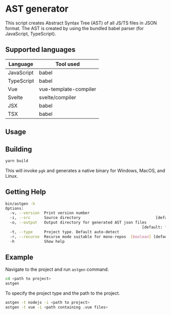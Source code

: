 # AST generator

This script creates Abstract Syntax Tree (AST) of all JS/TS files in JSON format.
The AST is created by using the bundled babel parser (for JavaScript, TypeScript).

## Supported languages

| Language   | Tool used                   |
| ---------- | --------------------------- |
| JavaScript | babel                       |
| TypeScript | babel                       |
| Vue        | vue-template-compiler       |
| Svelte     | svelte/compiler             |
| JSX        | babel                       |
| TSX        | babel                       |

## Usage

## Building

```bash
yarn build
```

This will invoke `pgk` and generates a native binary for Windows, MacOS, and Linux.

## Getting Help

```bash
bin/astgen -h
Options:
  -v, --version  Print version number                                  [boolean]
  -i, --src      Source directory                                 [default: "."]
  -o, --output   Output directory for generated AST json files
                                                            [default: "ast_out"]
  -t, --type     Project type. Default auto-detect
  -r, --recurse  Recurse mode suitable for mono-repos  [boolean] [default: true]
  -h             Show help                                             [boolean]
```

## Example

Navigate to the project and run `astgen` command.

```bash
cd <path to project>
astgen
```

To specify the project type and the path to the project.

```bash
astgen -t nodejs -i <path to project>
astgen -t vue -i <path containing .vue files>
```
